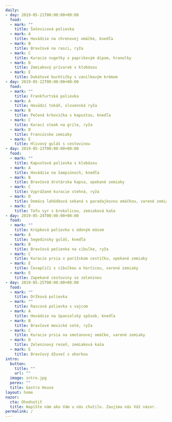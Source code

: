 ```yaml
---
daily:
- day: 2019-05-21T00:00:00+00:00
  food:
  - mark: ""
    title: Šošovicová polievka
  - mark: A
    title: Hovädzie na chrenovej omáčke, knedľa
  - mark: B
    title: Bravčové na rasci, ryža
  - mark: C
    title: Kuracie nugetky s paprikovým dipom, hranolky
  - mark: D
    title: Zemiakový prívarok s klobásou
  - mark: E
    title: Dukátové buchtičky s vanilkovým krémom
- day: 2019-05-22T00:00:00+00:00
  food:
  - mark: ""
    title: Frankfurtská polievka
  - mark: A
    title: Hovädzí tokáň, slovenská ryža
  - mark: B
    title: Pečená krkovička s kapustou, knedľa
  - mark: C
    title: Kurací steak na grile, ryža
  - mark: D
    title: Francúzske zemiaky
  - mark: E
    title: Hlivový guláš s cestovinou
- day: 2019-05-23T00:00:00+00:00
  food:
  - mark: ""
    title: Kapustová polievka s klobásou
  - mark: A
    title: Hovädzie na šampiónoch, knedľa
  - mark: B
    title: Bravčová drotárska kapsa, opekané zemiaky
  - mark: C
    title: Vyprážané kuracie stehná, ryža
  - mark: D
    title: Domáca lahôdková sekaná s paradajkovou omáčkou, varené zemiaky
  - mark: E
    title: Tofu syr s brokolicou, zemiaková kaša
- day: 2019-05-24T00:00:00+00:00
  food:
  - mark: ""
    title: Krúpková polievka s údeným mäsom
  - mark: A
    title: Segedínsky guláš, knedľa
  - mark: B
    title: Bravčová pečienka na cibulke, ryža
  - mark: C
    title: Kuracie prsia v parížskom cestíčku, opekané zemiaky
  - mark: E
    title: Čevapčiči s cibulkou a horčicou, varené zemiaky
  - mark: E
    title: Zapekané cestoviny so zeleninou
- day: 2019-05-25T00:00:00+00:00
  food:
  - mark: ""
    title: Držková polievka
  - mark: ""
    title: Rascová polievka s vajcom
  - mark: A
    title: Hovädzie na španielský spôsob, knedľa
  - mark: B
    title: Bravčové mexické soté, ryža
  - mark: C
    title: Kuracie prsia na smotanovej omáčke, varené zemiaky
  - mark: D
    title: Zeleninový rezeň, zemiaková kaša
  - mark: E
    title: Bravčový džuveč s uhorkou
intro:
  button:
    title: ""
    url: ""
  image: intro.jpg
  perex: ""
  title: Gastro House
layout: home
nazor:
  cta: Ohodnotiť
  title: Napíšte nám ako Vám u nás chutilo. Zaujíma nás Váš názor.
permalink: /
---
```

